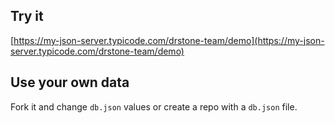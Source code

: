 ## Try it

[https://my-json-server.typicode.com/drstone-team/demo](https://my-json-server.typicode.com/drstone-team/demo)

## Use your own data

Fork it and change `db.json` values or create a repo with a `db.json` file.
